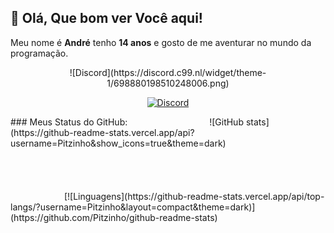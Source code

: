 ## 👋 Olá, Que bom ver Você aqui!
<p align="center">

Meu nome é **André** tenho **14 anos** e gosto de me aventurar no mundo da programação.
         </p>
<p align="center">
![Discord](https://discord.c99.nl/widget/theme-1/698880198510248006.png)
         </p>
<p align="center">
<a href="https://discord.com/users/698880198510248006">
        <img alt="Discord" src="https://img.shields.io/badge/Pitzinho-%237289DA.svg?style=for-the-badge&logo=discord&logoColor=white"/>
    </a>
         </p>
### Meus Status do GitHub:
⠀⠀⠀⠀⠀⠀⠀⠀⠀⠀⠀⠀
![GitHub stats](https://github-readme-stats.vercel.app/api?username=Pitzinho&show_icons=true&theme=dark)
⠀⠀⠀⠀⠀⠀⠀⠀⠀⠀⠀⠀⠀⠀⠀⠀⠀⠀⠀⠀⠀⠀⠀⠀⠀⠀⠀⠀⠀⠀⠀⠀⠀⠀⠀⠀⠀⠀⠀⠀⠀⠀⠀⠀⠀⠀⠀⠀⠀⠀⠀⠀⠀⠀⠀⠀⠀⠀⠀⠀⠀⠀⠀⠀⠀⠀⠀⠀⠀⠀⠀⠀⠀⠀⠀⠀⠀⠀⠀⠀⠀⠀⠀⠀⠀⠀⠀⠀⠀⠀⠀⠀⠀⠀⠀⠀⠀⠀⠀⠀⠀⠀⠀⠀⠀⠀⠀⠀⠀⠀⠀⠀⠀⠀⠀⠀⠀⠀⠀⠀⠀⠀⠀⠀⠀⠀⠀⠀⠀⠀⠀⠀⠀⠀⠀⠀⠀⠀⠀⠀⠀⠀⠀⠀⠀⠀⠀⠀⠀⠀⠀⠀⠀⠀⠀⠀⠀⠀⠀⠀⠀⠀⠀⠀⠀⠀⠀⠀⠀⠀⠀⠀⠀⠀⠀⠀⠀⠀⠀⠀⠀⠀⠀⠀⠀⠀⠀⠀⠀⠀⠀⠀⠀⠀⠀⠀⠀⠀⠀⠀⠀⠀⠀⠀
[![Linguagens](https://github-readme-stats.vercel.app/api/top-langs/?username=Pitzinho&layout=compact&theme=dark)](https://github.com/Pitzinho/github-readme-stats)
 

